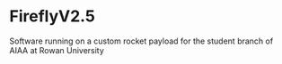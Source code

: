 # FireflyV2.5
Software running on a custom rocket payload for the student branch of AIAA at Rowan University
